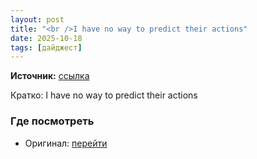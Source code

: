 ```yaml
---
layout: post
title: "<br />I have no way to predict their actions"
date: 2025-10-18
tags: [дайджест]
---
```


**Источник:** [ссылка](https://t.me/StockSubmitter/154380)

Кратко: I have no way to predict their actions

### Где посмотреть
- Оригинал: [перейти]({link})
